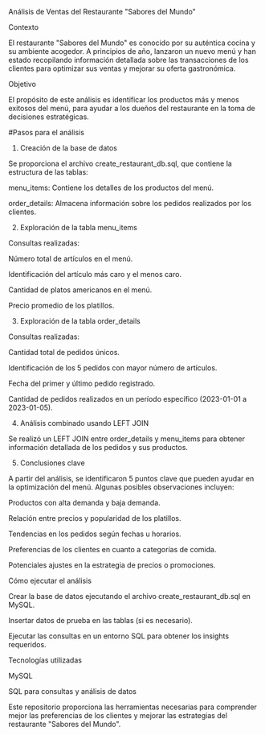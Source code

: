 Análisis de Ventas del Restaurante "Sabores del Mundo"

Contexto

El restaurante "Sabores del Mundo" es conocido por su auténtica cocina y su ambiente acogedor. A principios de año, lanzaron un nuevo menú y han estado recopilando información detallada sobre las transacciones de los clientes para optimizar sus ventas y mejorar su oferta gastronómica.

Objetivo

El propósito de este análisis es identificar los productos más y menos exitosos del menú, para ayudar a los dueños del restaurante en la toma de decisiones estratégicas.

#Pasos para el análisis

1. Creación de la base de datos

Se proporciona el archivo create_restaurant_db.sql, que contiene la estructura de las tablas:

menu_items: Contiene los detalles de los productos del menú.

order_details: Almacena información sobre los pedidos realizados por los clientes.

2. Exploración de la tabla menu_items

Consultas realizadas:

Número total de artículos en el menú.

Identificación del artículo más caro y el menos caro.

Cantidad de platos americanos en el menú.

Precio promedio de los platillos.

3. Exploración de la tabla order_details

Consultas realizadas:

Cantidad total de pedidos únicos.

Identificación de los 5 pedidos con mayor número de artículos.

Fecha del primer y último pedido registrado.

Cantidad de pedidos realizados en un período específico (2023-01-01 a 2023-01-05).

4. Análisis combinado usando LEFT JOIN

Se realizó un LEFT JOIN entre order_details y menu_items para obtener información detallada de los pedidos y sus productos.

5. Conclusiones clave

A partir del análisis, se identificaron 5 puntos clave que pueden ayudar en la optimización del menú. Algunas posibles observaciones incluyen:

Productos con alta demanda y baja demanda.

Relación entre precios y popularidad de los platillos.

Tendencias en los pedidos según fechas u horarios.

Preferencias de los clientes en cuanto a categorías de comida.

Potenciales ajustes en la estrategia de precios o promociones.

Cómo ejecutar el análisis

Crear la base de datos ejecutando el archivo create_restaurant_db.sql en MySQL.

Insertar datos de prueba en las tablas (si es necesario).

Ejecutar las consultas en un entorno SQL para obtener los insights requeridos.

Tecnologías utilizadas

MySQL

SQL para consultas y análisis de datos

Este repositorio proporciona las herramientas necesarias para comprender mejor las preferencias de los clientes y mejorar las estrategias del restaurante "Sabores del Mundo".
